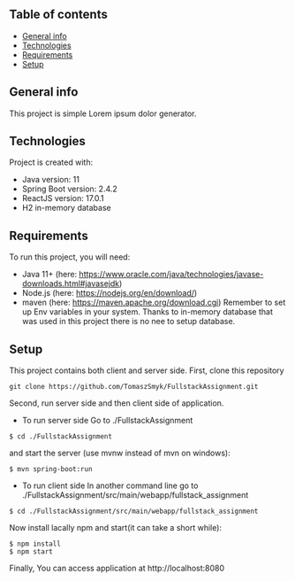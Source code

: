 ## Table of contents
* [General info](#general-info)
* [Technologies](#technologies)
* [Requirements](#requirements)
* [Setup](#setup)

## General info
This project is simple Lorem ipsum dolor generator.
	
## Technologies
Project is created with:
* Java version: 11
* Spring Boot version: 2.4.2
* ReactJS version: 17.0.1
* H2 in-memory database

## Requirements
To run this project, you will need:
* Java 11+ (here: https://www.oracle.com/java/technologies/javase-downloads.html#javasejdk)
* Node.js (here: https://nodejs.org/en/download/)
* maven (here: https://maven.apache.org/download.cgi)
Remember to set up Env variables in your system.
Thanks to in-memory database that was used in this project there is no nee to setup database.
	
## Setup
This project contains both client and server side. 
First, clone this repository
```
git clone https://github.com/TomaszSmyk/FullstackAssignment.git
```
Second, run server side and then client side of application.
* To run server side
Go to ./FullstackAssignment 

```
$ cd ./FullstackAssignment
```
and start the server (use mvnw instead of mvn on windows):
```
$ mvn spring-boot:run
```

* To run client side
In another command line go to ./FullstackAssignment/src/main/webapp/fullstack_assignment
```
$ cd ./FullstackAssignment/src/main/webapp/fullstack_assignment
```
Now install lacally npm and start(it can take a short while):
```
$ npm install
$ npm start
```

Finally, You can access application at http://localhost:8080

